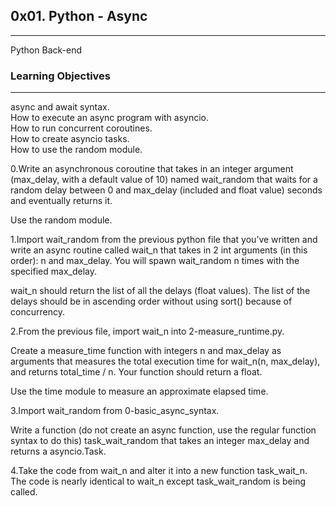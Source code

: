 ## 0x01. Python - Async
---
Python
Back-end

### Learning Objectives
---
async and await syntax.<br>
How to execute an async program with asyncio.<br>
How to run concurrent coroutines.<br>
How to create asyncio tasks.<br>
How to use the random module.<br>

0.Write an asynchronous coroutine that takes in an integer argument
(max_delay, with a default value of 10) named wait_random that waits for a random
delay between 0 and max_delay (included and float value) seconds and eventually returns it.<br>

Use the random module.<br>

1.Import wait_random from the previous python file that you’ve written and write an async routine called wait_n that takes in 2 int arguments (in this order): n and max_delay. You will spawn wait_random n times with the specified max_delay.<br>

wait_n should return the list of all the delays (float values). The list of the delays should be in ascending order without using sort() because of concurrency.<br>

2.From the previous file, import wait_n into 2-measure_runtime.py.<br>

Create a measure_time function with integers n and max_delay as arguments that measures the total execution time for wait_n(n, max_delay), and returns total_time / n. Your function should return a float.<br>

Use the time module to measure an approximate elapsed time.<br>


3.Import wait_random from 0-basic_async_syntax.<br>

Write a function (do not create an async function, use the regular function syntax to do this) task_wait_random that takes an integer max_delay and returns a asyncio.Task.<br>

4.Take the code from wait_n and alter it into a new function task_wait_n. The code is nearly identical to wait_n except task_wait_random is being called.<br>
